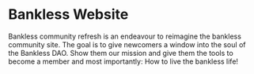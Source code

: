 # Bankless Website

Bankless community refresh is an endeavour to reimagine the bankless community site. The goal is to give
newcomers a window into the soul of the Bankless DAO. Show them our mission and give them the tools to become a member and most importantly: How to live the bankless life!
